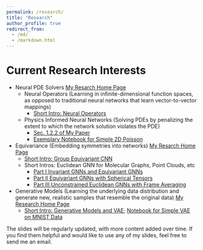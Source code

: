 ```yaml
---
permalink: /research/
title: "Research"
author_profile: true
redirect_from: 
  - /md/
  - /markdown.html
---
```

Current Research Interests
======
* Neural PDE Solvers [My Resarch Home Page](https://zbz3th212a4.larksuite.com/docx/M0Kpdfmg8oOryjxt0nZuOI7ds2g?from=from_copylink)
	* Neural Operators (Learning in infinite-dimensional function spaces, as opposed to traditional neural networks that learn vector-to-vector mappings)
		* [Short Intro: Neural Operators](https://wenhangao21.github.io/files/Neural_Operator_files/Neural_Operators.pdf)
	* Physics Informed Neural Networks (Solving PDEs by penalizing the extent to which the network solution violates the PDE)
		* [Sec. 1.2.2 of My Paper](https://www.sciencedirect.com/science/article/abs/pii/S0021999122009111)
		* [Exemplary Notebook for Simple 2D Poisson](https://github.com/wenhangao21/wenhangao21.github.io/tree/master/files/PINN_files/PINN_Example_Simple_2D_Poission.ipynb)
* Equivariance (Embedding symmetries into networks) [My Resarch Home Page](https://zbz3th212a4.larksuite.com/docx/Q7oYdCrfUoBZNRxEIXquvENDsuc?from=from_copylink)
	* [Short Intro: Group Equivariant CNN](https://wenhangao21.github.io/files/EquivariantNN_files/GroupCNN.pdf) 
	* Short Intros: Euclidean GNN for Molecular Graphs, Point Clouds, etc
		* [Part I Invariant GNNs and Equivariant GNNs](https://wenhangao21.github.io/files/EquivariantNN_files/EGNN1.pdf) 
		* [Part II Equivariant GNNs with Spherical Tensors](https://wenhangao21.github.io/files/EquivariantNN_files/EGNN2.pdf)
		* [Part III Unconstrained Euclidean GNNs with Frame Averaging](https://wenhangao21.github.io/files/EquivariantNN_files/EGNN_FA.pdf) 
* Generative Models (Learning the underlying data distribution and generate new, realistic samples that resemble the original data) [My Research Home Page](https://zbz3th212a4.larksuite.com/docx/JxHVdu8mvop8LIxkvdDuGaywsZd?from=from_copylink)
	* [Short Intro: Generative Models and VAE](https://wenhangao21.github.io/files/Generation_files/VAE_10192024.pdf); [Notebook for Simple VAE on MNIST Data](https://github.com/wenhangao21/wenhangao21.github.io/tree/master/files/Generation_files/VAE_implementation.ipynb)
	

The slides will be regularly updated, with more content added over time. If you find them helpful and would like to use any of my slides, feel free to send me an email.




